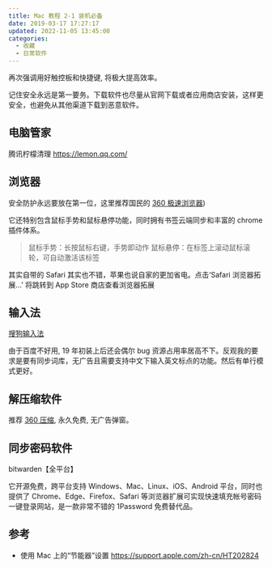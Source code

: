 ```yaml
---
title: Mac 教程 2-1 装机必备
date: 2019-03-17 17:27:17
updated: 2022-11-05 13:45:00
categories:
  - 收藏
  - 日常软件
---
```


再次强调用好触控板和快捷键, 将极大提高效率。

记住安全永远是第一要务。下载软件也尽量从官网下载或者应用商店安装，这样更安全，也避免从其他渠道下载到恶意软件。

## 电脑管家

腾讯柠檬清理
<https://lemon.qq.com/>

## 浏览器

安全防护永远要放在第一位，这里推荐国民的 [360 极速浏览器](https://browser.360.cn/ee/mac/index.html))

它还特别包含鼠标手势和鼠标悬停功能，同时拥有书签云端同步和丰富的 chrome 插件体系。

> 鼠标手势：长按鼠标右键，手势即动作
> 鼠标悬停：在标签上滚动鼠标滚轮，可自动激活该标签

其实自带的 Safari 其实也不错，苹果也说自家的更加省电。点击‘Safari 浏览器拓展...’ 将跳转到 App Store 商店查看浏览器拓展

## 输入法

[搜狗输入法](https://pinyin.sogou.com/mac/)

由于百度不好用, 19 年初装上后还会偶尔 bug 资源占用率居高不下。反观我的要求是要有同步词库，无广告且需要支持中文下输入英文标点的功能。然后有单行模式更好。

## 解压缩软件

推荐 [360 压缩](http://yasuo.360.cn/), 永久免费, 无广告弹窗。

## 同步密码软件

bitwarden【全平台】

它开源免费，跨平台支持 Windows、Mac、Linux、iOS、Android 平台，同时也提供了 Chrome、Edge、Firefox、Safari 等浏览器扩展可实现快速填充帐号密码一键登录网站，是一款非常不错的 1Password 免费替代品。

## 参考

* 使用 Mac 上的“节能器”设置
<https://support.apple.com/zh-cn/HT202824>
